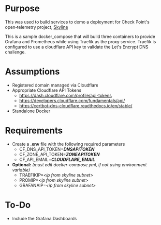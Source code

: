 # Purpose
This was used to build  services to demo a deployment for Check Point's open-telemetry project, [Skyline](https://support.checkpoint.com/results/sk/sk178566)

This is a sample docker_compose that will build three containers to provide Grafana and Prometheus while using Traefik as the proxy service.
Traefik is configured to use a cloudflare API key to validate the Let's Encrypt DNS challenge.


# Assumptions
- Registered domain managed via Cloudflare
- Appropriate Cloudflare API Tokens
	- https://dash.cloudflare.com/profile/api-tokens
	- https://developers.cloudflare.com/fundamentals/api/
	- https://certbot-dns-cloudflare.readthedocs.io/en/stable/
- Standalone Docker

# Requirements
- Create a **.env** file with the following required parameters
	- CF_DNS_API_TOKEN=___DNSAPITOKEN___
	- CF_ZONE_API_TOKEN=___ZONEAPITOKEN___
	- CF_API_EMAIL=___CLOUDFLARE_EMAIL___
- **Optional:** _(must edit docker-compose.yml, if not using environment variable)_
	- TRAEFIKIP=_\<ip from skyline subnet\>_
	- PROMIP=_\<ip from skyline subnet\>_
	- GRAFANAIP=_\<ip from skyline subnet\>_

# To-Do

- Include the Grafana Dashboards 
